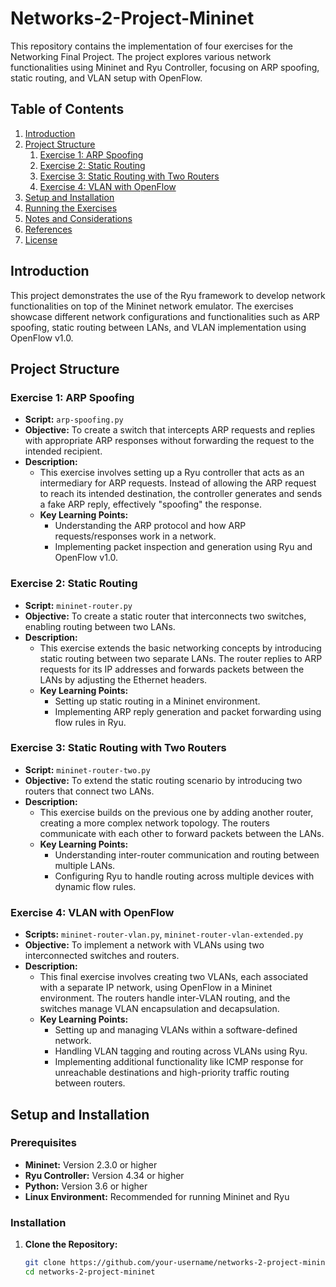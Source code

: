# Networks-2-Project-Mininet

This repository contains the implementation of four exercises for the Networking Final Project. The project explores various network functionalities using Mininet and Ryu Controller, focusing on ARP spoofing, static routing, and VLAN setup with OpenFlow.

## Table of Contents

1. [Introduction](#introduction)
2. [Project Structure](#project-structure)
    1. [Exercise 1: ARP Spoofing](#exercise-1-arp-spoofing)
    2. [Exercise 2: Static Routing](#exercise-2-static-routing)
    3. [Exercise 3: Static Routing with Two Routers](#exercise-3-static-routing-with-two-routers)
    4. [Exercise 4: VLAN with OpenFlow](#exercise-4-vlan-with-openflow)
3. [Setup and Installation](#setup-and-installation)
4. [Running the Exercises](#running-the-exercises)
5. [Notes and Considerations](#notes-and-considerations)
6. [References](#references)
7. [License](#license)

## Introduction

This project demonstrates the use of the Ryu framework to develop network functionalities on top of the Mininet network emulator. The exercises showcase different network configurations and functionalities such as ARP spoofing, static routing between LANs, and VLAN implementation using OpenFlow v1.0.

## Project Structure

### Exercise 1: ARP Spoofing

- **Script:** `arp-spoofing.py`
- **Objective:** To create a switch that intercepts ARP requests and replies with appropriate ARP responses without forwarding the request to the intended recipient.
- **Description:** 
  - This exercise involves setting up a Ryu controller that acts as an intermediary for ARP requests. Instead of allowing the ARP request to reach its intended destination, the controller generates and sends a fake ARP reply, effectively "spoofing" the response.
  - **Key Learning Points:**
    - Understanding the ARP protocol and how ARP requests/responses work in a network.
    - Implementing packet inspection and generation using Ryu and OpenFlow v1.0.
  
### Exercise 2: Static Routing

- **Script:** `mininet-router.py`
- **Objective:** To create a static router that interconnects two switches, enabling routing between two LANs.
- **Description:**
  - This exercise extends the basic networking concepts by introducing static routing between two separate LANs. The router replies to ARP requests for its IP addresses and forwards packets between the LANs by adjusting the Ethernet headers.
  - **Key Learning Points:**
    - Setting up static routing in a Mininet environment.
    - Implementing ARP reply generation and packet forwarding using flow rules in Ryu.

### Exercise 3: Static Routing with Two Routers

- **Script:** `mininet-router-two.py`
- **Objective:** To extend the static routing scenario by introducing two routers that connect two LANs.
- **Description:**
  - This exercise builds on the previous one by adding another router, creating a more complex network topology. The routers communicate with each other to forward packets between the LANs.
  - **Key Learning Points:**
    - Understanding inter-router communication and routing between multiple LANs.
    - Configuring Ryu to handle routing across multiple devices with dynamic flow rules.

### Exercise 4: VLAN with OpenFlow

- **Scripts:** `mininet-router-vlan.py`, `mininet-router-vlan-extended.py`
- **Objective:** To implement a network with VLANs using two interconnected switches and routers.
- **Description:**
  - This final exercise involves creating two VLANs, each associated with a separate IP network, using OpenFlow in a Mininet environment. The routers handle inter-VLAN routing, and the switches manage VLAN encapsulation and decapsulation.
  - **Key Learning Points:**
    - Setting up and managing VLANs within a software-defined network.
    - Handling VLAN tagging and routing across VLANs using Ryu.
    - Implementing additional functionality like ICMP response for unreachable destinations and high-priority traffic routing between routers.

## Setup and Installation

### Prerequisites

- **Mininet:** Version 2.3.0 or higher
- **Ryu Controller:** Version 4.34 or higher
- **Python:** Version 3.6 or higher
- **Linux Environment:** Recommended for running Mininet and Ryu

### Installation

1. **Clone the Repository:**
   ```bash
   git clone https://github.com/your-username/networks-2-project-mininet.git
   cd networks-2-project-mininet
